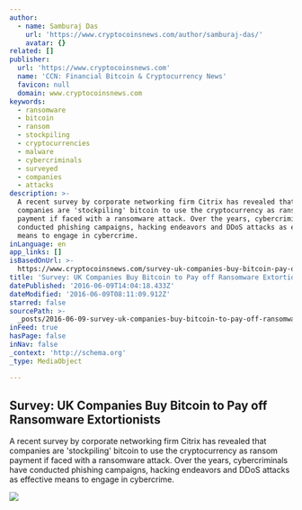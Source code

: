 ```yaml
---
author:
  - name: Samburaj Das
    url: 'https://www.cryptocoinsnews.com/author/samburaj-das/'
    avatar: {}
related: []
publisher:
  url: 'https://www.cryptocoinsnews.com'
  name: 'CCN: Financial Bitcoin & Cryptocurrency News'
  favicon: null
  domain: www.cryptocoinsnews.com
keywords:
  - ransomware
  - bitcoin
  - ransom
  - stockpiling
  - cryptocurrencies
  - malware
  - cybercriminals
  - surveyed
  - companies
  - attacks
description: >-
  A recent survey by corporate networking firm Citrix has revealed that
  companies are 'stockpiling' bitcoin to use the cryptocurrency as ransom
  payment if faced with a ransomware attack. Over the years, cybercriminals have
  conducted phishing campaigns, hacking endeavors and DDoS attacks as effective
  means to engage in cybercrime.
inLanguage: en
app_links: []
isBasedOnUrl: >-
  https://www.cryptocoinsnews.com/survey-uk-companies-buy-bitcoin-pay-off-ransomware-extortionists/
title: 'Survey: UK Companies Buy Bitcoin to Pay off Ransomware Extortionists'
datePublished: '2016-06-09T14:04:18.433Z'
dateModified: '2016-06-09T08:11:09.912Z'
starred: false
sourcePath: >-
  _posts/2016-06-09-survey-uk-companies-buy-bitcoin-to-pay-off-ransomware-extor.md
inFeed: true
hasPage: false
inNav: false
_context: 'http://schema.org'
_type: MediaObject

---
```

<article style=""><h1>Survey: UK Companies Buy Bitcoin to Pay off Ransomware Extortionists</h1><p>A recent survey by corporate networking firm Citrix has revealed that companies are 'stockpiling' bitcoin to use the cryptocurrency as ransom payment if faced with a ransomware attack. Over the years, cybercriminals have conducted phishing campaigns, hacking endeavors and DDoS attacks as effective means to engage in cybercrime.</p><img src="https://www.cryptocoinsnews.com/wp-content/uploads/2016/01/Ransomware-Stock.jpg" /></article>